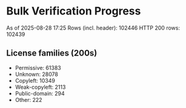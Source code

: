﻿# Bulk Verification Progress
As of 2025-08-28 17:25
Rows (incl. header): 102446
HTTP 200 rows: 102439

## License families (200s)
- Permissive: 61383
- Unknown: 28078
- Copyleft: 10349
- Weak-copyleft: 2113
- Public-domain: 294
- Other: 222
